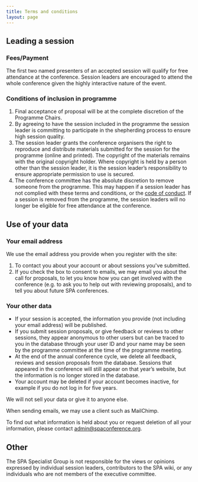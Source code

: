 ```yaml
---
title: Terms and conditions
layout: page
---
```


<h2>Leading a session</h2>
<h3>Fees/Payment</h3>
<p>The first two named presenters of an accepted session will qualify for free attendance at the conference. Session leaders are encouraged to attend the whole conference given the highly interactive nature of the event.</p>
<h3>Conditions of inclusion in programme</h3>
<ol>
<li>Final acceptance of proposal will be at the complete discretion of the Programme Chairs.</li>
<li>By agreeing to have the session included in the programme the session leader is committing to participate in the shepherding process to ensure high session quality.</li>
<li>The session leader grants the conference organisers the right to reproduce and distribute materials submitted for the session for the programme (online and printed). The copyright of the materials remains with the original copyright holder. Where copyright is held by a person other than the session leader, it is the session leader’s responsibility to ensure appropriate permission to use is secured.</li>
<li>The conference committee has the absolute discretion to remove someone from the programme. This may happen if a session leader has not complied with these terms and conditions, or the  <a href="{{ '/code-of-conduct.html' | relative_url }}" title="Code of Conduct" >code of conduct</a>. If a session is removed from the programme, the session leaders will no longer be eligible for free attendance at the conference.</li>
</ol>
<h2>Use of your data</h2>
<h3>Your email address</h3>
<p>We use the email address you provide when you register with the site:</p>
<p><ol>
<li>To contact you about your account or about sessions you've submitted.</li>
<li>If you check the box to consent to emails, we may email you about the call for proposals, to let you know how you can get involved with the conference (e.g. to ask you to help out with reviewing proposals), and to tell you about future SPA conferences.</li>
</ol></p>

<h3>Your other data</h3>
<p><ul>
<li>If your session is accepted, the information you provide (not including your email address) will be published.</li>
<li>If you submit session proposals, or give feedback or reviews to other sessions, they appear anonymous to other users but can be traced to you in the database through your user ID and your name may be seen by the programme committee at the time of the programme meeting.</li>
<li>At the end of the annual conference cycle, we delete all feedback, reviews and session proposals from the database. Sessions that appeared in the conference will still appear on that year’s website, but the information is no longer stored in the database.</li>
<li>Your account may be deleted if your account becomes inactive, for example if you do not log in for five years.</li>
</ul></p>

<p>We will not sell your data or give it to anyone else.</p>

<p>When sending emails, we may use a client such as MailChimp.</p>

<p>To find out what information is held about you or request deletion of all your information, please contact <a href="mailto:admin@spaconference.org">admin@spaconference.org</a>.</p>

<h2>Other</h2>
<p>The SPA Specialist Group is not responsible for the views or opinions expressed by individual session leaders, contributors to the SPA wiki, or any individuals who are not members of the executive committee.</p>

